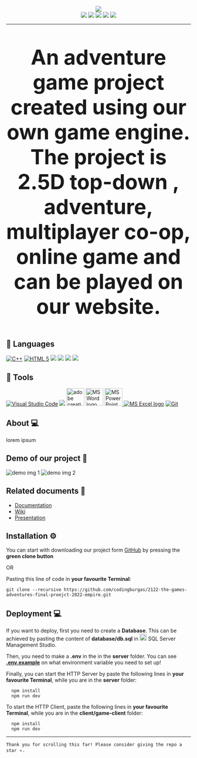 <div align = "center">
  <img src="https://cdn.discordapp.com/attachments/900689339179216926/989070171215896576/Main_logo.png">
</div>

<div align = "center">
  <img src = "https://img.shields.io/github/languages/count/codingburgas/2122-the-games-adventures-final-proejct-2022-empire?style=for-the-badge">
  <img src = "https://img.shields.io/github/contributors/codingburgas/2122-the-games-adventures-final-proejct-2022-empire?style=for-the-badge">
  <img src = "https://img.shields.io/github/repo-size/codingburgas/2122-the-games-adventures-final-proejct-2022-empire?style=for-the-badge">
  <img src = "https://img.shields.io/github/last-commit/codingburgas/2122-the-games-adventures-final-proejct-2022-empire?style=for-the-badge">
  <img src = "https://img.shields.io/github/languages/top/codingburgas/2122-the-games-adventures-final-proejct-2022-empire?style=for-the-badge">
</div>

---

<p align = "center" style = "font-size:4em">
  <strong>
An adventure game project created using our own game engine. The project is 2.5D top-down , adventure, multiplayer co-op, online game and can be played on our website.
  </strong>
</p>



## 🚀 Languages 
  <p align="left"> 
  <a href="https://www.cplusplus.com/"><img src="https://img.icons8.com/color/48/000000/c-plus-plus-logo.png" alt="C++"/></a>
  <a href="https://developer.mozilla.org/en-US/docs/Glossary/HTML5"><img src="https://img.icons8.com/color/48/000000/html-5.png" alt="HTML 5"/></a>
  <a href="https://sass-lang.com/"><img src="https://img.icons8.com/color/48/000000/css3.png"/></a>
  <a href="https://www.sfml-dev.org/"><img src="https://img.icons8.com/fluency/48/000000/typescript.png"/></a></a>
  <a href="https://www.sfml-dev.org/"><img src="https://img.icons8.com/fluency/48/000000/python.png"/></a></a>
  <a href="https://www.sfml-dev.org/"><img src="https://img.icons8.com/color/48/000000/react-native.png"/></a></a>
  </p>

## 🔧 Tools 
  <p align="left"> 
  <a href="https://code.visualstudio.com/"><img src="https://img.icons8.com/color/48/000000/visual-studio-code-2019.png" alt="Visual Studio Code"/></a>
  <a href="https://www.figma.com/"><img src="https://img.icons8.com/color/48/000000/figma--v1.png"/></a>
  <a href="https://www.adobe.com/creativecloud.html"><img src="https://www.adobe.com/content/dam/shared/images/product-icons/svg/creative-cloud.svg" alt="adobe creative cloud" width=48px /></a>
    <a href="https://www.microsoft.com/en-ww/microsoft-365/word"><img src="https://img.icons8.com/fluency/48/000000/microsoft-word-2019.png" alt="MS Word logo" width=48px /></a>
    <a href="https://www.microsoft.com/en-us/microsoft-365/powerpoint"><img src="https://img.icons8.com/fluency/48/000000/microsoft-powerpoint-2019.png" alt="MS PowerPoint logo" width=48px />
    <a href="https://www.microsoft.com/en-us/microsoft-365/excel"><img src="https://img.icons8.com/fluency/48/000000/microsoft-excel-2019.png" alt="MS Excel logo"/></a>
    <a href="https://git-scm.com/"><img src="https://img.icons8.com/color/48/000000/git.png" alt="Git"/></a>
  </p> 


## About 💻 <a name = "about"></a>
lorem ipsum

## Demo of our project 🎥 <a name = "demo"></a>
<img src = "" alt = "demo img 1">
<img src = "" alt = "demo img 2">

## Related documents 📄 <a name = "docs"></a>
   + [Documentation]()
   + [Wiki]()
   + [Presentation]()

## Installation ⚙ <a name = "installation"></a>

You can start with downloading our project form [GitHub](https://github.com/codingburgas/2122-the-games-adventures-final-proejct-2022-empire/archive/refs/heads/master.zip) by pressing the **green clone button**

OR

Pasting this line of code in **your favourite Terminal**:

```
git clone --recursive https://github.com/codingburgas/2122-the-games-adventures-final-proejct-2022-empire.git
```

## Deployment 💻
If you want to deploy, first you need to create a **Database**. This can be achieved by pasting the content of **database/db.sql** in <img src = "https://www.edureka.co/blog/wp-content/uploads/2019/10/logo.png" height = "19px" alt = "vs logo"> SQL Server Management Studio.

Then, you need to make a **.env** in the in the **server** folder. You can see [**.env.example**](https://github.com/codingburgas/2122-otj-10-project-repo-SSIvanov19/blob/master/.env.example) on what environment variable you need to set up!

Finally, you can start the HTTP Server by paste the following lines in **your favourite Terminal**, while you are in the **server** folder:
```
  npm install
  npm run dev
```

To start the HTTP Client, paste the following lines in **your favourite Terminal**, while you are in the **client/game-client** folder:
```
  npm install
  npm run dev
```

---

```
Thank you for scrolling this far! Please consider giving the repo a star ⭐.
```
